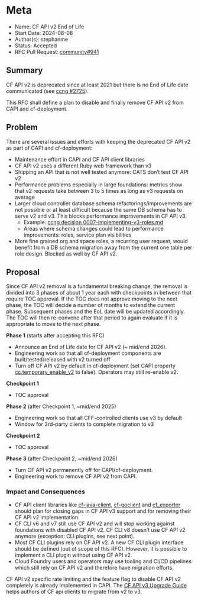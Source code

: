 # Meta
[meta]: #meta
- Name: CF API v2 End of Life
- Start Date: 2024-08-08
- Author(s): stephanme
- Status: Accepted
- RFC Pull Request: [community#941](https://github.com/cloudfoundry/community/pull/941)


## Summary

CF API v2 is deprecated since at least 2021 but there is no End of Life date communicated (see [ccng #2725](https://github.com/cloudfoundry/cloud_controller_ng/discussions/2725)).

This RFC shall define a plan to disable and finally remove CF API v2 from CAPI and cf-deployment.

## Problem

There are several issues and efforts with keeping the deprecated CF API v2 as part of CAPI and cf-deployment:

- Maintenance effort in CAPI and CF API client libraries
- CF API v2 uses a different Ruby web framework than v3 
- Shipping an API that is not well tested anymore: CATS don’t test CF API v2
- Performance problems especially in large foundations: metrics show that v2 requests take between 3 to 5 times as long as v3 requests on average
- Larger cloud controller database schema refactorings/improvements are not possible or at least difficult because the same DB schema has to serve v2 and v3. This blocks performance improvements in CF API v3.
  - Example: [ccng decision 0007-implementing-v3-roles.md](https://github.com/cloudfoundry/cloud_controller_ng/blob/main/decisions/0007-implementing-v3-roles.md)
  - Areas where schema changes could lead to performance improvements: roles, service plan visibilities
- More fine grained org and space roles, a recurring user request, would benefit from a DB schema migration away from the current one table per role design. Blocked as well by CF API v2.

## Proposal

Since CF API v2 removal is a fundamental breaking change, the removal is divided into 3 phases of about 1 year each with checkpoints in between that require TOC approval.
If the TOC does not approve moving to the next phase, the TOC will decide a number of months to extend the current phase. Subsequent phases and the EoL date will be updated accordingly. The TOC will then re-convene after that period to again evaluate if it is appropriate to move to the next phase.

**Phase 1** (starts after accepting this RFC)
- Announce an End of Life date for CF API v2 (~ mid/end 2026).
- Engineering work so that all cf-deployment components are built/tested/released with v2 turned off
- Turn off CF API v2 by default in cf-deployment (set CAPI property [cc.temporary_enable_v2](https://bosh.io/jobs/cloud_controller_ng?source=github.com/cloudfoundry/capi-release&version=1.185.0#p%3dcc.temporary_enable_v2) to false). Operators may still re-enable v2.

**Checkpoint 1**
- TOC approval

**Phase 2** (after Checkpoint 1, ~mid/end 2025)
- Engineering work so that all CFF-controlled clients use v3 by default
- Window for 3rd-party clients to complete migration to v3

**Checkpoint 2**
- TOC approval

**Phase 3** (after Checkpoint 2, ~mid/end 2026)
- Turn CF API v2 permanently off for CAPI/cf-deployment.
- Engineering work to remove CF API v2 from CAPI.

### Impact and Consequences

- CF API client libraries like [cf-java-client](https://github.com/cloudfoundry/cf-java-client), [cf-goclient](https://github.com/cloudfoundry/go-cfclient) and [cf_exporter](https://github.com/cloudfoundry/cf_exporter) should plan for closing gaps in CF API v3 support and for removing their CF API v2 implementation.
- CF CLI v6 and v7 still use CF API v2 and will stop working against foundations with disabled CF API v2. CF CLI v8 doesn’t use CF API v2 anymore (exception: CLI plugins, see next point).
- Most CF CLI plugins rely on CF API v2. A new CF CLI plugin interface should be defined (out of scope of this RFC). However, it is possible to implement a CLI plugin without using CF API v2.
- Cloud Foundry users and operators may use tooling and CI/CD pipelines which still rely on CF API v2 and therefore have migration efforts.

CF API v2 specific rate limiting and the feature flag to disable CF API v2 completely is already implemented in CAPI.
The [CF API v3 Upgrade Guide](https://v3-apidocs.cloudfoundry.org/index.html#upgrade-guide) helps authors of CF api clients to migrate from v2 to v3.